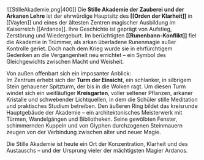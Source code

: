 ![[StilleAkademie.png|400]]
Die **Stille Akademie der Zauberei und der Arkanen Lehre** ist der ehrwürdige Hauptsitz des **[[Orden der Klarheit]]** in [[Vaylen]] und eines der ältesten Zentren magischer Ausbildung im Kaiserreich [[Ardanos]]. Ihre Geschichte ist geprägt von Aufstieg, Zerstörung und Wiedergeburt. Im berüchtigten **[[Runenbann-Konflikt]]** fiel die Akademie in Trümmer, als arkan überladene Runenmagie außer Kontrolle geriet. Doch nach dem Krieg wurde sie in ehrfürchtigem Gedenken an die Vergangenheit neu errichtet – ein Symbol des Gleichgewichts zwischen Macht und Weisheit.

Von außen offenbart sich ein imposanter Anblick:  
Im Zentrum erhebt sich der **Turm der Einsicht**, ein schlanker, in silbrigem Stein gehauener Spitzturm, der bis in die Wolken ragt. Um diesen Turm windet sich ein weitläufiger **Kreisgarten**, voller seltener Pflanzen, arkaner Kristalle und schwebender Lichtquellen, in dem die Schüler stille Meditation und praktisches Studium betreiben. Den äußeren Ring bildet das kreisrunde Hauptgebäude der Akademie – ein architektonisches Meisterwerk mit Türmen, Wandelgängen und Bibliotheken. Seine gewölbten Fenster, schimmernden Kuppeln und von Glyphen durchzogenen Steinmauern zeugen von der Verbindung zwischen alter und neuer Magie.

Die Stille Akademie ist heute ein Ort der Konzentration, Klarheit und des Austauschs – und der Ursprung vieler der mächtigsten Magier Ardanos.
